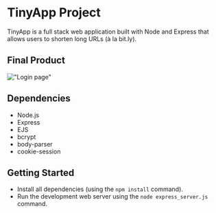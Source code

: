 # TinyApp Project

TinyApp is a full stack web application built with Node and Express that allows users to shorten long URLs (à la bit.ly).

## Final Product

!["Login page"](#)


## Dependencies

- Node.js
- Express
- EJS
- bcrypt
- body-parser
- cookie-session

## Getting Started

- Install all dependencies (using the `npm install` command).
- Run the development web server using the `node express_server.js` command.
